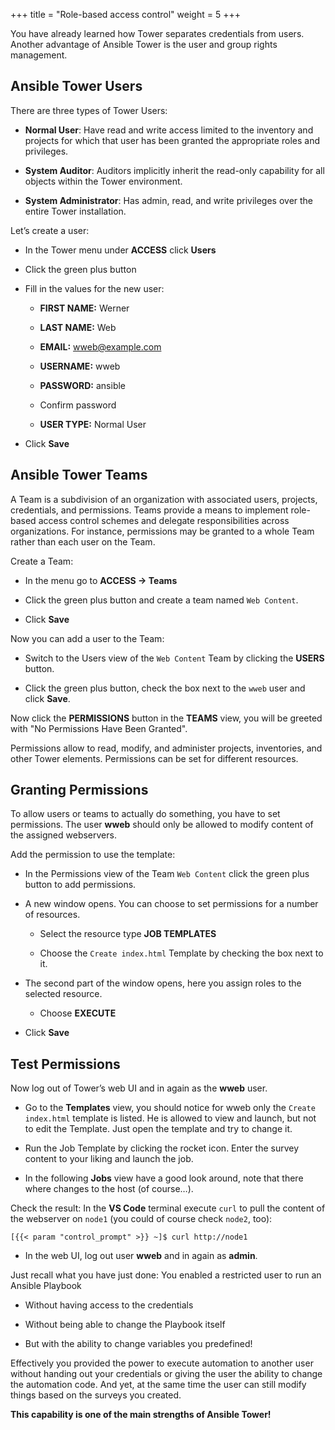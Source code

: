 +++
title = "Role-based access control"
weight = 5
+++

You have already learned how Tower separates credentials from users. Another advantage of Ansible Tower is the user and group rights management.

## Ansible Tower Users

There are three types of Tower Users:

- **Normal User**: Have read and write access limited to the inventory and projects for which that user has been granted the appropriate roles and privileges.

- **System Auditor**: Auditors implicitly inherit the read-only capability for all objects within the Tower environment.

- **System Administrator**: Has admin, read, and write privileges over the entire Tower installation.

Let’s create a user:

- In the Tower menu under **ACCESS** click **Users**

- Click the green plus button

- Fill in the values for the new user:

  - **FIRST NAME:** Werner

  - **LAST NAME:** Web

  - **EMAIL:** wweb@example.com

  - **USERNAME:** wweb

  - **PASSWORD:** ansible

  - Confirm password

  - **USER TYPE:** Normal User

- Click **Save**

## Ansible Tower Teams

A Team is a subdivision of an organization with associated users, projects, credentials, and permissions. Teams provide a means to implement role-based access control schemes and delegate responsibilities across organizations. For instance, permissions may be granted to a whole Team rather than each user on the Team.

Create a Team:

- In the menu go to **ACCESS → Teams**

- Click the green plus button and create a team named `Web Content`.

- Click **Save**

Now you can add a user to the Team:

- Switch to the Users view of the `Web Content` Team by clicking the **USERS** button.

- Click the green plus button, check the box next to the `wweb` user and click **Save**.

Now click the **PERMISSIONS** button in the **TEAMS** view, you will be greeted with "No Permissions Have Been Granted".

Permissions allow to read, modify, and administer projects, inventories, and other Tower elements. Permissions can be set for different resources.

## Granting Permissions

To allow users or teams to actually do something, you have to set permissions. The user **wweb** should only be allowed to modify content of the assigned webservers.

Add the permission to use the template:

- In the Permissions view of the Team `Web Content` click the green plus button to add permissions.

- A new window opens. You can choose to set permissions for a number of resources.

  - Select the resource type **JOB TEMPLATES**

  - Choose the `Create index.html` Template by checking the box next to it.

- The second part of the window opens, here you assign roles to the selected resource.

  - Choose **EXECUTE**

- Click **Save**

## Test Permissions

Now log out of Tower’s web UI and in again as the **wweb** user.

- Go to the **Templates** view, you should notice for wweb only the `Create
  index.html` template is listed. He is allowed to view and launch, but not to edit the Template. Just open the template and try to change it.

- Run the Job Template by clicking the rocket icon. Enter the survey content to your liking and launch the job.

- In the following **Jobs** view have a good look around, note that there where changes to the host (of course…​).

Check the result: In the **VS Code** terminal execute `curl` to pull the content of the webserver on `node1` (you could of course check `node2`, too):

    [{{< param "control_prompt" >}} ~]$ curl http://node1

- In the web UI, log out user **wweb** and in again as **admin**.

Just recall what you have just done: You enabled a restricted user to run an Ansible Playbook

- Without having access to the credentials

- Without being able to change the Playbook itself

- But with the ability to change variables you predefined\!

Effectively you provided the power to execute automation to another user without handing out your credentials or giving the user the ability to change the automation code. And yet, at the same time the user can still modify things based on the surveys you created.

**This capability is one of the main strengths of Ansible Tower\!**
